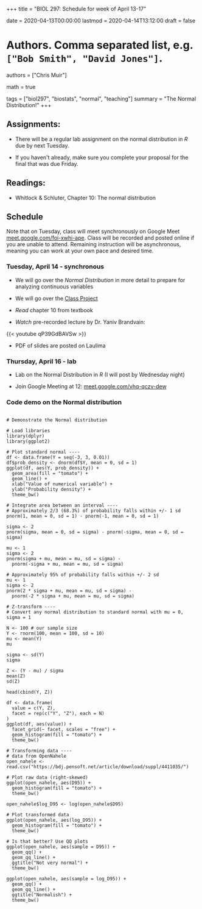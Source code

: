 +++
title = "BIOL 297: Schedule for week of April 13-17"

date = 2020-04-13T00:00:00
lastmod = 2020-04-14T13:12:00
draft = false

# Authors. Comma separated list, e.g. `["Bob Smith", "David Jones"]`.
authors = ["Chris Muir"]

math = true

tags = ["biol297", "biostats", "normal", "teaching"]
summary = "The Normal Distribution!"
+++

## Assignments:

* There will be a regular lab assignment on the normal distribution in *R* due by next Tuesday.

* If you haven't already, make sure you complete your proposal for the final that was due Friday.

## Readings:

* Whitlock & Schluter, Chapter 10: The normal distribution

## Schedule

Note that on Tuesday, class will meet synchronously on Google Meet [meet.google.com/foi-xwhi-ape](https://meet.google.com/vhq-qczv-dew). Class will be recorded and posted online if you are unable to attend. Remaining instruction will be asynchronous, meaning you can work at your own pace and desired time.

### Tuesday, April 14 - synchronous

* We will go over the *Normal Distribution* in more detail to prepare for analyzing continuous variables

* We will go over the [Class Project](https://cdmuir.netlify.com/post/2020-04-03-biol297-class-project) 

* *Read* chapter 10 from textbook

* *Watch* pre-recorded lecture by Dr. Yaniv Brandvain:

{{< youtube qP39GdBAVSw >}}

  - PDF of slides are posted on Laulima
  
### Thursday, April 16 - lab

* Lab on the Normal Distribution in *R* (I will post by Wednesday night)

* Join Google Meeting at 12: [meet.google.com/vhq-qczv-dew](https://meet.google.com/vhq-qczv-dew)

### Code demo on the Normal distribution

```{r}

# Demonstrate the Normal distribution

# Load libraries
library(dplyr)
library(ggplot2)

# Plot standard normal ----
df <- data.frame(Y = seq(-3, 3, 0.01))
df$prob_density <- dnorm(df$Y, mean = 0, sd = 1)
ggplot(df, aes(Y, prob_density)) +
  geom_area(fill = "tomato") +
  geom_line() +
  xlab("Value of numerical variable") +
  ylab("Probability density") +
  theme_bw()

# Integrate area between an interval ----
# Approximately 2/3 (68.3%) of probability falls within +/- 1 sd
pnorm(1, mean = 0, sd = 1) - pnorm(-1, mean = 0, sd = 1)

sigma <- 2
pnorm(sigma, mean = 0, sd = sigma) - pnorm(-sigma, mean = 0, sd = sigma)

mu <- 1
sigma <- 2
pnorm(sigma + mu, mean = mu, sd = sigma) - 
  pnorm(-sigma + mu, mean = mu, sd = sigma)

# Approximately 95% of probability falls within +/- 2 sd
mu <- 1
sigma <- 2
pnorm(2 * sigma + mu, mean = mu, sd = sigma) - 
  pnorm(-2 * sigma + mu, mean = mu, sd = sigma)

# Z-transform ----
# Convert any normal distribution to standard normal with mu = 0, sigma = 1

N <- 100 # our sample size
Y <- rnorm(100, mean = 100, sd = 10)
mu <- mean(Y)
mu

sigma <- sd(Y)
sigma

Z <- (Y - mu) / sigma
mean(Z)
sd(Z)

head(cbind(Y, Z))

df <- data.frame(
  value = c(Y, Z),
  facet = rep(c("Y", "Z"), each = N)
)
ggplot(df, aes(value)) +
  facet_grid(~ facet, scales = "free") +
  geom_histogram(fill = "tomato") +
  theme_bw()

# Transforming data ----
# data from OpenNahele
open_nahele <- read.csv("https://bdj.pensoft.net/article/download/suppl/4411035/")

# Plot raw data (right-skewed)
ggplot(open_nahele, aes(D95)) +
  geom_histogram(fill = "tomato") +
  theme_bw()

open_nahele$log_D95 <- log(open_nahele$D95)

# Plot transformed data
ggplot(open_nahele, aes(log_D95)) +
  geom_histogram(fill = "tomato") +
  theme_bw()

# Is that better? Use QQ plots
ggplot(open_nahele, aes(sample = D95)) +
  geom_qq() +
  geom_qq_line() +
  ggtitle("Not very normal") +
  theme_bw()

ggplot(open_nahele, aes(sample = log_D95)) +
  geom_qq() +
  geom_qq_line() +
  ggtitle("Normalish") +
  theme_bw()

```
